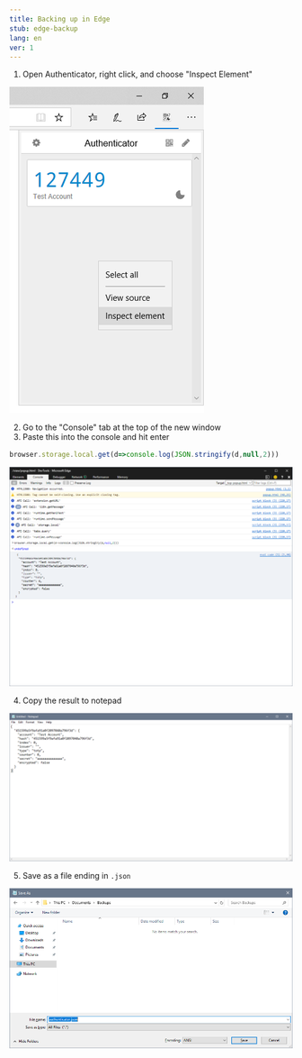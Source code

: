 ```yaml
---
title: Backing up in Edge
stub: edge-backup
lang: en
ver: 1
---
```


1. Open Authenticator, right click, and choose "Inspect Element"

![step1](/assets/edge-backup-screenshots/step1.PNG)

2. Go to the "Console" tab at the top of the new window
3. Paste this into the console and hit enter
```javascript
browser.storage.local.get(d=>console.log(JSON.stringify(d,null,2)))
```

![step3](/assets/edge-backup-screenshots/step3.PNG)

4. Copy the result to notepad

![step4](/assets/edge-backup-screenshots/step4.PNG)

5. Save as a file ending in `.json`

![step5](/assets/edge-backup-screenshots/step5.PNG)
